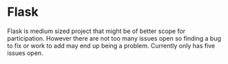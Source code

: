 # Flask
Flask is medium sized project that might be of better scope for participation. However there are not too many issues open so finding a bug to fix or work to add may end up being a problem. Currently only has five issues open. 